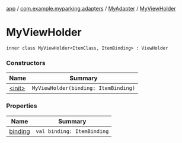 [app](../../../index.md) / [com.example.myparking.adapters](../../index.md) / [MyAdapter](../index.md) / [MyViewHolder](./index.md)

# MyViewHolder

`inner class MyViewHolder<ItemClass, ItemBinding> : ViewHolder`

### Constructors

| Name | Summary |
|---|---|
| [&lt;init&gt;](-init-.md) | `MyViewHolder(binding: ItemBinding)` |

### Properties

| Name | Summary |
|---|---|
| [binding](binding.md) | `val binding: ItemBinding` |

